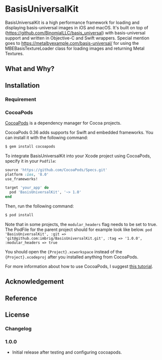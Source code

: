 # BasisUniversalKit

BasisUniversalKit is a high performance framework for loading and displaying basis-universal images in iOS and macOS. It's built on top of (https://github.com/BinomialLLC/basis_universal) with basis-universal support and written in Objective-C and Swift wrappers. Special mention goes to https://metalbyexample.com/basis-universal/ for using the MBEBasisTextureLoader class for loading images and returning Metal Textures.

## What and Why?

## Installation

### Requirement

### CocoaPods

[CocoaPods](http://cocoapods.org) is a dependency manager for Cocoa projects.

CocoaPods 0.36 adds supports for Swift and embedded frameworks. You can install it with the following command:

```bash
$ gem install cocoapods
```

To integrate BasisUniversalKit into your Xcode project using CocoaPods, specify it in your `Podfile`:

```ruby
source 'https://github.com/CocoaPods/Specs.git'
platform :ios, '8.0'
use_frameworks!

target 'your_app' do
  pod 'BasisUniversalKit', '~> 1.0'
end
```

Then, run the following command:

```bash
$ pod install
```
Note that in some projects, the `modular_headers` flag needs to be set to true. The PodFile for the parent project should for example look like below.
```pod 'BasisUniversalKit', :git => 'git@github.com:imbrig/BasisUniversalKit.git', :tag => '1.0.0', :modular_headers => true```

You should open the `{Project}.xcworkspace` instead of the `{Project}.xcodeproj` after you installed anything from CocoaPods.

For more information about how to use CocoaPods, I suggest [this tutorial](http://www.raywenderlich.com/64546/introduction-to-cocoapods-2).

## Acknowledgement

## Reference

## License

### Changelog ###
### 1.0.0
* Initial release after testing and configuring cocoapods.